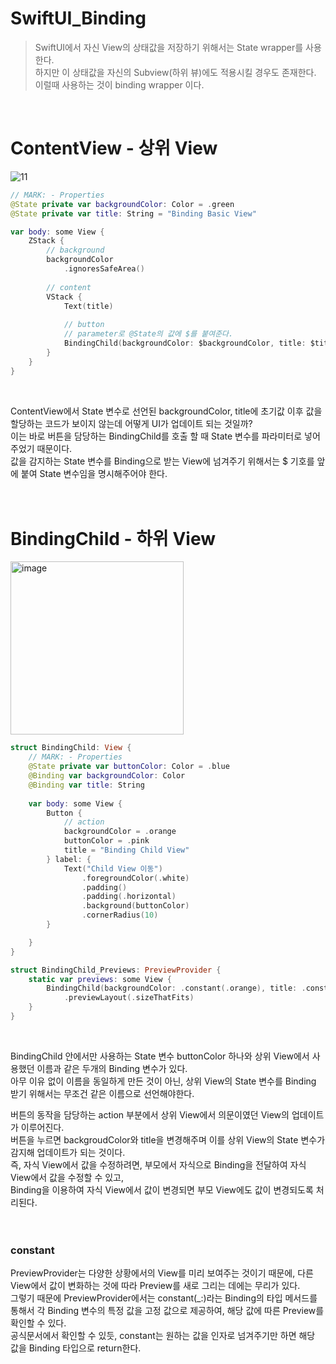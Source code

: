 # SwiftUI_Binding

> SwiftUI에서 자신 View의 상태값을 저장하기 위해서는 State wrapper를 사용한다.
    <br> 하지만 이 상태값을 자신의 Subview(하위 뷰)에도 적용시킬 경우도 존재한다.
    <br> 이럴때 사용하는 것이 binding wrapper 이다.
<br>

# ContentView - 상위 View

![11](https://user-images.githubusercontent.com/63503972/230134583-e63d7b16-8438-4ce8-8a42-a0791d25bf55.gif)

```swift
// MARK: - Properties
@State private var backgroundColor: Color = .green
@State private var title: String = "Binding Basic View"

var body: some View {
    ZStack {
        // background
        backgroundColor
            .ignoresSafeArea()
        
        // content
        VStack {
            Text(title)
            
            // button
            // parameter로 @State의 값에 $를 붙여준다.
            BindingChild(backgroundColor: $backgroundColor, title: $title)
        }
    }
}
```
<br>

ContentView에서 State 변수로 선언된 backgroundColor, title에 초기값 이후 값을 할당하는 코드가 보이지 않는데 어떻게 UI가 업데이트 되는 것일까?
<br> 이는 바로 버튼을 담당하는 BindingChild를 호출 할 때 State 변수를 파라미터로 넣어주었기 때문이다.
<br> 값을 감지하는 State 변수를 Binding으로 받는 View에 넘겨주기 위해서는 $ 기호를 앞에 붙여 State 변수임을 명시해주어야 한다.
<br>
<br>
<br>

# BindingChild - 하위 View

<img width="277" alt="image" src="https://user-images.githubusercontent.com/63503972/230135391-ce3a6d17-158a-4854-839b-f0b1ace8b1d4.png">

```swift
struct BindingChild: View {
    // MARK: - Properties
    @State private var buttonColor: Color = .blue
    @Binding var backgroundColor: Color
    @Binding var title: String
    
    var body: some View {
        Button {
            // action
            backgroundColor = .orange
            buttonColor = .pink
            title = "Binding Child View"
        } label: {
            Text("Child View 이동")
                .foregroundColor(.white)
                .padding()
                .padding(.horizontal)
                .background(buttonColor)
                .cornerRadius(10)
        }

    }
}

struct BindingChild_Previews: PreviewProvider {
    static var previews: some View {
        BindingChild(backgroundColor: .constant(.orange), title: .constant("Binding Child"))
            .previewLayout(.sizeThatFits)
    }
}
```
<br>

BindingChild 안에서만 사용하는 State 변수 buttonColor 하나와 상위 View에서 사용했던 이름과 같은 두개의 Binding 변수가 있다.
<br> 아무 이유 없이 이름을 동일하게 만든 것이 아닌, 상위 View의 State 변수를 Binding 받기 위해서는 무조건 같은 이름으로 선언해야한다.
<br>

버튼의 동작을 담당하는 action 부분에서 상위 View에서 의문이였던 View의 업데이트가 이루어진다.
<br> 버튼을 누르면 backgroudColor와 title을 변경해주며 이를 상위 View의 State 변수가 감지해 업데이트가 되는 것이다.
<br> 즉, 자식 View에서 값을 수정하려면, 부모에서 자식으로 Binding을 전달하여 자식 View에서 값을 수정할 수 있고, 
<br> Binding을 이용하여 자식 View에서 값이 변경되면 부모 View에도 값이 변경되도록 처리된다. 
<br>
<br>
<br>

### constant
PreviewProvider는 다양한 상황에서의 View를 미리 보여주는 것이기 때문에, 다른 View에서 값이 변화하는 것에 따라 Preview를 새로 그리는 데에는 무리가 있다.
<br> 그렇기 때문에 PreviewProvider에서는 constant(_:)라는 Binding의 타입 메서드를 통해서 각 Binding 변수의 특정 값을 고정 값으로 제공하여, 해당 값에 따른 Preview를 확인할 수 있다.
<br> 공식문서에서 확인할 수 있듯, constant는 원하는 값을 인자로 넘겨주기만 하면 해당 값을 Binding 타입으로 return한다.
